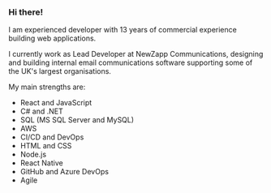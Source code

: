 ### Hi there!

I am experienced developer with 13 years of commercial experience building web applications.

I currently work as Lead Developer at NewZapp Communications, designing and building internal email communications software supporting some of the UK's largest organisations.

My main strengths are:
- React and JavaScript
- C# and .NET
- SQL (MS SQL Server and MySQL)
- AWS
- CI/CD and DevOps
- HTML and CSS
- Node.js
- React Native
- GitHub and Azure DevOps
- Agile

<!--
**pgrinsell/pgrinsell** is a ✨ _special_ ✨ repository because its `README.md` (this file) appears on your GitHub profile.

Here are some ideas to get you started:

- 🔭 I’m currently working on ...
- 🌱 I’m currently learning ...
- 👯 I’m looking to collaborate on ...
- 🤔 I’m looking for help with ...
- 💬 Ask me about ...
- 📫 How to reach me: ...
- 😄 Pronouns: ...
- ⚡ Fun fact: ...
-->
